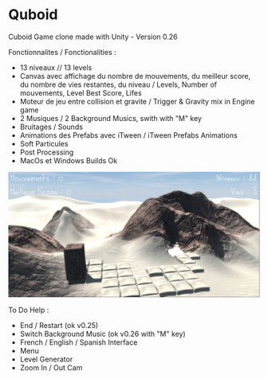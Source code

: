 # Quboid
 Cuboid Game clone made with Unity - Version 0.26

Fonctionnalites / Fonctionalities :
- 13 niveaux // 13 levels
- Canvas avec affichage du nombre de mouvements, du meilleur score, du nombre de vies restantes, du niveau / Levels, Number of mouvements, Level Best Score, Lifes
- Moteur de jeu entre collision et gravite / Trigger & Gravity mix in Engine game
- 2 Musiques / 2 Background Musics, swith with "M" key
- Bruitages / Sounds
- Animations des Prefabs avec iTween / iTween Prefabs Animations
- Soft Particules
- Post Processing
- MacOs et Windows Builds Ok

<img src="Capture.png" width="640">

To Do Help :
- End / Restart (ok v0.25)
- Switch Background Music (ok v0.26 with "M" key)
- French / English / Spanish Interface
- Menu
- Level Generator
- Zoom In / Out Cam

